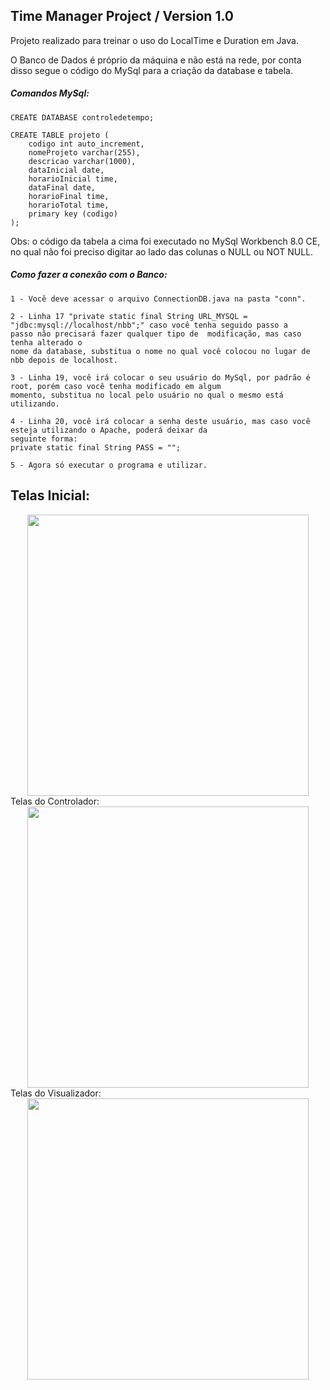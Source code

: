 ## Time Manager Project / Version 1.0
 
Projeto realizado para treinar o uso do LocalTime e Duration em Java.

O Banco de Dados é próprio da máquina e não está na rede, por conta disso segue o código do MySql para a criação da database e tabela.

##### Comandos MySql:
    CREATE DATABASE controledetempo;

    CREATE TABLE projeto (
        codigo int auto_increment,
        nomeProjeto varchar(255),
        descricao varchar(1000),
        dataInicial date,
        horarioInicial time,
        dataFinal date,
        horarioFinal time,
        horarioTotal time,
        primary key (codigo)
    );

Obs: o código da tabela a cima foi executado no MySql Workbench 8.0 CE, no qual não foi preciso digitar ao lado das colunas o NULL ou NOT NULL.

##### Como fazer a conexão com o Banco:
    1 - Você deve acessar o arquivo ConnectionDB.java na pasta "conn".
    
    2 - Linha 17 "private static final String URL_MYSQL = "jdbc:mysql://localhost/nbb";" caso você tenha seguido passo a
    passo não precisará fazer qualquer tipo de  modificação, mas caso tenha alterado o
    nome da database, substitua o nome no qual você colocou no lugar de nbb depois de localhost.
    
    3 - Linha 19, você irá colocar o seu usuário do MySql, por padrão é root, porém caso você tenha modificado em algum
    momento, substitua no local pelo usuário no qual o mesmo está utilizando.
    
    4 - Linha 20, você irá colocar a senha deste usuário, mas caso você esteja utilizando o Apache, poderá deixar da
    seguinte forma:
    private static final String PASS = "";
    
    5 - Agora só executar o programa e utilizar.

## Telas Inicial:

<div align="center">
<img src="https://github.com/gustavocarmomendes/Working-day-Project/assets/112448190/324cf194-fad9-45a7-907b-b9c59979d3a4" width="450px" />
</div

## Telas do Controlador:

<div align="center">
<img src="https://github.com/gustavocarmomendes/Working-day-Project/assets/112448190/35884f6d-1a2d-4c28-997f-1dc9fd72ccf0" width="450px" />
</div

## Telas do Visualizador:

<div align="center">
<img src="https://github.com/gustavocarmomendes/Working-day-Project/assets/112448190/a79c84cb-f1b9-4fdc-9702-2f849f4d323a" width="450px" />
</div
